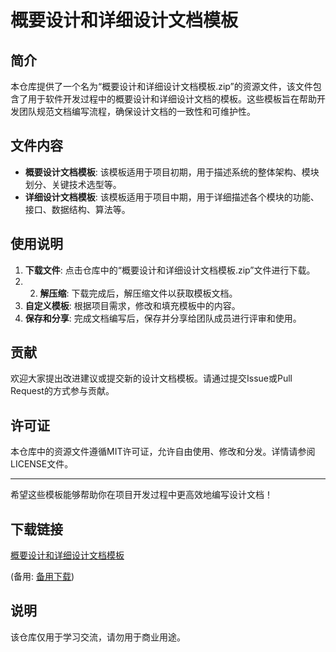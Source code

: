 # 概要设计和详细设计文档模板

## 简介

本仓库提供了一个名为“概要设计和详细设计文档模板.zip”的资源文件，该文件包含了用于软件开发过程中的概要设计和详细设计文档的模板。这些模板旨在帮助开发团队规范文档编写流程，确保设计文档的一致性和可维护性。

## 文件内容

- **概要设计文档模板**: 该模板适用于项目初期，用于描述系统的整体架构、模块划分、关键技术选型等。
- **详细设计文档模板**: 该模板适用于项目中期，用于详细描述各个模块的功能、接口、数据结构、算法等。

## 使用说明

1. **下载文件**: 点击仓库中的“概要设计和详细设计文档模板.zip”文件进行下载。
2. 2. **解压缩**: 下载完成后，解压缩文件以获取模板文档。
3. **自定义模板**: 根据项目需求，修改和填充模板中的内容。
4. **保存和分享**: 完成文档编写后，保存并分享给团队成员进行评审和使用。

## 贡献

欢迎大家提出改进建议或提交新的设计文档模板。请通过提交Issue或Pull Request的方式参与贡献。

## 许可证

本仓库中的资源文件遵循MIT许可证，允许自由使用、修改和分发。详情请参阅LICENSE文件。

---

希望这些模板能够帮助你在项目开发过程中更高效地编写设计文档！

## 下载链接
[概要设计和详细设计文档模板](https://pan.quark.cn/s/f69ba8de2666) 

(备用: [备用下载](https://pan.baidu.com/s/1zrXdnOoIbiHZvzBpf4cNhg?pwd=1234))

## 说明

该仓库仅用于学习交流，请勿用于商业用途。

